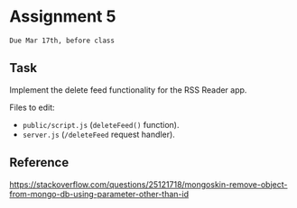 # Assignment 5
`Due Mar 17th, before class`

## Task
Implement the delete feed functionality for the RSS Reader app.

Files to edit:
- `public/script.js` (`deleteFeed()` function).
- `server.js` (`/deleteFeed` request handler).

## Reference

https://stackoverflow.com/questions/25121718/mongoskin-remove-object-from-mongo-db-using-parameter-other-than-id
